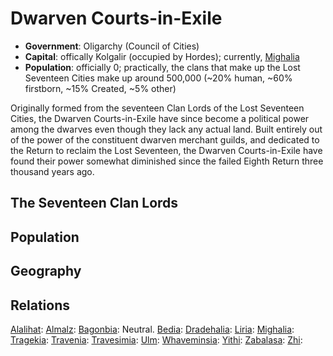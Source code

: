 # Dwarven Courts-in-Exile
* **Government**: Oligarchy (Council of Cities)
* **Capital**: offically Kolgalir (occupied by Hordes); currently, [Mighalia](/Cities/Mighalia.md)
* **Population**: officially 0; practically, the clans that make up the Lost Seventeen Cities make up around 500,000 (~20% human, ~60% firstborn, ~15% Created, ~5% other)

Originally formed from the seventeen Clan Lords of the Lost Seventeen Cities, the Dwarven Courts-in-Exile have since become a political power among the dwarves even though they lack any actual land. Built entirely out of the power of the constituent dwarven merchant guilds, and dedicated to the Return to reclaim the Lost Seventeen, the Dwarven Courts-in-Exile have found their power somewhat diminished since the failed Eighth Return three thousand years ago.

## The Seventeen Clan Lords


## Population

## Geography

## Relations
[Alalihat](/Nations/Alalihat.md):
[Almalz](/Nations/Almalz.md):
[Bagonbia](/Nations/Bagonbia.md): Neutral.
[Bedia](/Nations/Bedia.md):
[Dradehalia](/Nations/Dradehalia.md):
[Liria](/Nations/Liria.md):
[Mighalia](/Nations/Mighalia.md):
[Tragekia](/Nations/Tragekia.md):
[Travenia](/Nations/Travenia.md):
[Travesimia](/Nations/Travesimia.md):
[Ulm](/Nations/Ulm.md):
[Whaveminsia](/Nations/Whaveminsia.md):
[Yithi](/Nations/Yithi.md): 
[Zabalasa](/Nations/Zabalasa.md):
[Zhi](/Nations/Zhi.md):




